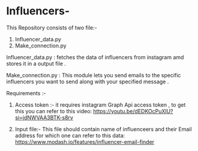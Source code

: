 # Influencers-

This Repository consists of two file:-
1. Influencer_data.py
2. Make_connection.py

Influencer_data.py : fetches the data of influencers from instagram amd stores it in a output file .

Make_connection.py : This module lets you send emails to the specific influencers you want to send along with your specified message .

Requirements :-

1. Access token :- it requires instagram Graph Api access token , to get this you can refer to this video:
https://youtu.be/dEDKOcPuXlU?si=jdNWVAA3BTK-s8rv

2. Input file:- This file should contain name of influenceers and their Email address for which one can refer to this data:
https://www.modash.io/features/influencer-email-finder
